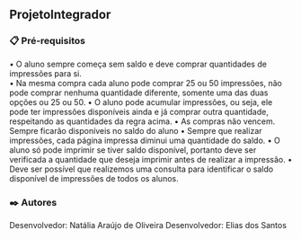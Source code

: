 ## ProjetoIntegrador
### 📋 Pré-requisitos
• O aluno sempre começa sem saldo e deve comprar quantidades de impressões para si. <br/>
• Na  mesma  compra  cada  aluno  pode  comprar  25  ou  50  impressões,  não  pode comprar nenhuma quantidade diferente, somente uma das duas opções ou 25 ou 50.
• O aluno pode acumular impressões, ou seja, ele pode ter impressões disponíveis ainda e já comprar outra quantidade, respeitando as quantidades da regra acima.
• As compras não vencem. Sempre ficarão disponíveis no saldo do aluno
• Sempre que realizar impressões, cada página impressa diminui uma quantidade do saldo.
• O aluno só pode imprimir se tiver saldo disponível, portanto deve ser verificada a quantidade que deseja imprimir antes de realizar a impressão.
• Deve ser possível que realizemos uma consulta para identificar o saldo disponível de impressões de todos os alunos.
### ✒️ Autores
Desenvolvedor: Natália Araújo de Oliveira 
Desenvolvedor: Elias dos Santos
